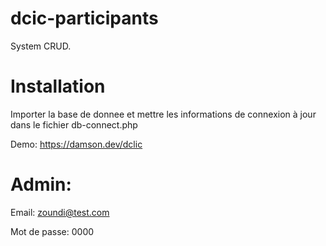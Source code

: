 # dcic-participants
System CRUD.

# Installation
Importer la base de donnee et mettre les informations de connexion à jour dans le fichier db-connect.php

Demo: https://damson.dev/dclic

# Admin: 
Email: zoundi@test.com

Mot de passe: 0000

